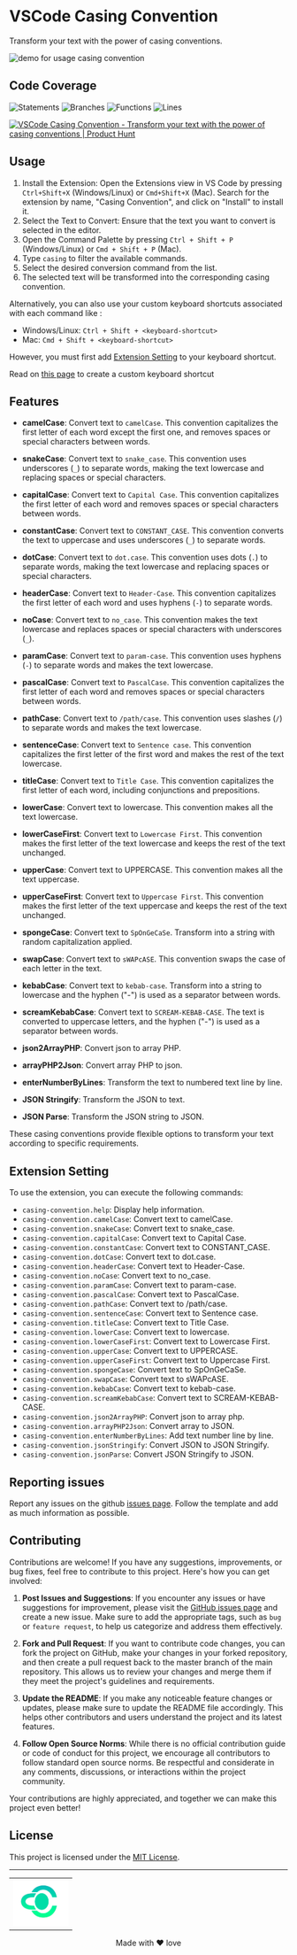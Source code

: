 
# VSCode Casing Convention
Transform your text with the power of casing conventions.

![demo for usage casing convention](assets/usage.gif)

## Code Coverage

![Statements](https://img.shields.io/badge/statements-99.24%25-brightgreen.svg?style=flat)
![Branches](https://img.shields.io/badge/branches-91.66%25-brightgreen.svg?style=flat)
![Functions](https://img.shields.io/badge/functions-100%25-brightgreen.svg?style=flat)
![Lines](https://img.shields.io/badge/lines-99.14%25-brightgreen.svg?style=flat)


<a href="https://www.producthunt.com/posts/vscode-casing-convention?utm_source=badge-featured&utm_medium=badge&utm_souce=badge-vscode&#0045;casing&#0045;convention" target="_blank"><img src="https://api.producthunt.com/widgets/embed-image/v1/featured.svg?post_id=400069&theme=light" alt="VSCode&#0032;Casing&#0032;Convention - Transform&#0032;your&#0032;text&#0032;with&#0032;the&#0032;power&#0032;of&#0032;casing&#0032;conventions | Product Hunt" style="width: 250px; height: 54px;" width="250" height="54" /></a>

## Usage
1. Install the Extension: Open the Extensions view in VS Code by pressing `Ctrl+Shift+X` (Windows/Linux) or `Cmd+Shift+X` (Mac). Search for the extension by name, "Casing Convention", and click on "Install" to install it.
2. Select the Text to Convert: Ensure that the text you want to convert is selected in the editor.
3. Open the Command Palette by pressing `Ctrl + Shift + P` (Windows/Linux) or `Cmd + Shift + P` (Mac).
4. Type `casing` to filter the available commands.
5. Select the desired conversion command from the list.
6. The selected text will be transformed into the corresponding casing convention.

Alternatively, you can also use your custom keyboard shortcuts associated with each command like :

- Windows/Linux: `Ctrl + Shift + <keyboard-shortcut>`
- Mac: `Cmd + Shift + <keyboard-shortcut>`

However, you must first add [Extension Setting](#extension-setting) to your keyboard shortcut.

Read on [this page](https://code.visualstudio.com/docs/getstarted/keybindings) to create a custom keyboard shortcut

## Features

- **camelCase**: Convert text to `camelCase`. This convention capitalizes the first letter of each word except the first one, and removes spaces or special characters between words.

- **snakeCase**: Convert text to `snake_case`. This convention uses underscores (`_`) to separate words, making the text lowercase and replacing spaces or special characters.

- **capitalCase**: Convert text to `Capital Case`. This convention capitalizes the first letter of each word and removes spaces or special characters between words.

- **constantCase**: Convert text to `CONSTANT_CASE`. This convention converts the text to uppercase and uses underscores (`_`) to separate words.

- **dotCase**: Convert text to `dot.case`. This convention uses dots (`.`) to separate words, making the text lowercase and replacing spaces or special characters.

- **headerCase**: Convert text to `Header-Case`. This convention capitalizes the first letter of each word and uses hyphens (`-`) to separate words.

- **noCase**: Convert text to `no_case`. This convention makes the text lowercase and replaces spaces or special characters with underscores (`_`).

- **paramCase**: Convert text to `param-case`. This convention uses hyphens (`-`) to separate words and makes the text lowercase.

- **pascalCase**: Convert text to `PascalCase`. This convention capitalizes the first letter of each word and removes spaces or special characters between words.

- **pathCase**: Convert text to `/path/case`. This convention uses slashes (`/`) to separate words and makes the text lowercase.

- **sentenceCase**: Convert text to `Sentence case`. This convention capitalizes the first letter of the first word and makes the rest of the text lowercase.

- **titleCase**: Convert text to `Title Case`. This convention capitalizes the first letter of each word, including conjunctions and prepositions.

- **lowerCase**: Convert text to lowercase. This convention makes all the text lowercase.

- **lowerCaseFirst**: Convert text to `Lowercase First`. This convention makes the first letter of the text lowercase and keeps the rest of the text unchanged.

- **upperCase**: Convert text to UPPERCASE. This convention makes all the text uppercase.

- **upperCaseFirst**: Convert text to `Uppercase First`. This convention makes the first letter of the text uppercase and keeps the rest of the text unchanged.

- **spongeCase**: Convert text to `SpOnGeCaSe`. Transform into a string with random capitalization applied.

- **swapCase**: Convert text to `sWAPcASE`. This convention swaps the case of each letter in the text.

- **kebabCase**: Convert text to `kebab-case`. Transform into a string to lowercase and the hyphen ("-") is used as a separator between words.

- **screamKebabCase**: Convert text to `SCREAM-KEBAB-CASE`. The text is converted to uppercase letters, and the hyphen ("-") is used as a separator between words.

- **json2ArrayPHP**: Convert json to array PHP.
  
- **arrayPHP2Json**: Convert array PHP to json.

- **enterNumberByLines**: Transform the text to numbered text line by line.

- **JSON Stringify**: Transform the JSON to text.

- **JSON Parse**: Transform the JSON string to JSON.

These casing conventions provide flexible options to transform your text according to specific requirements.

## Extension Setting

To use the extension, you can execute the following commands:

- `casing-convention.help`: Display help information.
- `casing-convention.camelCase`: Convert text to camelCase.
- `casing-convention.snakeCase`: Convert text to snake_case.
- `casing-convention.capitalCase`: Convert text to Capital Case.
- `casing-convention.constantCase`: Convert text to CONSTANT_CASE.
- `casing-convention.dotCase`: Convert text to dot.case.
- `casing-convention.headerCase`: Convert text to Header-Case.
- `casing-convention.noCase`: Convert text to no_case.
- `casing-convention.paramCase`: Convert text to param-case.
- `casing-convention.pascalCase`: Convert text to PascalCase.
- `casing-convention.pathCase`: Convert text to /path/case.
- `casing-convention.sentenceCase`: Convert text to Sentence case.
- `casing-convention.titleCase`: Convert text to Title Case.
- `casing-convention.lowerCase`: Convert text to lowercase.
- `casing-convention.lowerCaseFirst`: Convert text to Lowercase First.
- `casing-convention.upperCase`: Convert text to UPPERCASE.
- `casing-convention.upperCaseFirst`: Convert text to Uppercase First.
- `casing-convention.spongeCase`: Convert text to SpOnGeCaSe.
- `casing-convention.swapCase`: Convert text to sWAPcASE.
- `casing-convention.kebabCase`: Convert text to kebab-case.
- `casing-convention.screamKebabCase`: Convert text to SCREAM-KEBAB-CASE.
- `casing-convention.json2ArrayPHP`: Convert json to array php.
- `casing-convention.arrayPHP2Json`: Convert array to JSON.
- `casing-convention.enterNumberByLines`: Add text number line by line.
- `casing-convention.jsonStringify`: Convert JSON to JSON Stringify.
- `casing-convention.jsonParse`: Convert JSON Stringify to JSON.

## Reporting issues
Report any issues on the github [issues page](https://github.com/otnansirk/vscode-casing-convention/issues). Follow the template and add as much information as possible.

## Contributing

Contributions are welcome! If you have any suggestions, improvements, or bug fixes, feel free to contribute to this project. Here's how you can get involved:

1. **Post Issues and Suggestions**: If you encounter any issues or have suggestions for improvement, please visit the [GitHub issues page](https://github.com/otnansirk/vscode-casing-convention/issues) and create a new issue. Make sure to add the appropriate tags, such as `bug` or `feature request`, to help us categorize and address them effectively.

2. **Fork and Pull Request**: If you want to contribute code changes, you can fork the project on GitHub, make your changes in your forked repository, and then create a pull request back to the master branch of the main repository. This allows us to review your changes and merge them if they meet the project's guidelines and requirements.

3. **Update the README**: If you make any noticeable feature changes or updates, please make sure to update the README file accordingly. This helps other contributors and users understand the project and its latest features.

4. **Follow Open Source Norms**: While there is no official contribution guide or code of conduct for this project, we encourage all contributors to follow standard open source norms. Be respectful and considerate in any comments, discussions, or interactions within the project community.

Your contributions are highly appreciated, and together we can make this project even better!

## License

This project is licensed under the [MIT License](https://opensource.org/licenses/MIT).

<hr>

<div align="center">
    <table>
    <tr>
        <td><img src="assets/logo.png" width="100"/></td>
    </tr>
    </table>
    Made with ❤️ love
</div>
